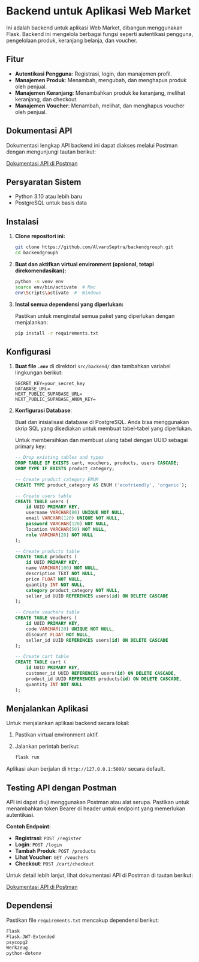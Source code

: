 

# Backend untuk Aplikasi Web Market

Ini adalah backend untuk aplikasi Web Market, dibangun menggunakan Flask. Backend ini mengelola berbagai fungsi seperti autentikasi pengguna, pengelolaan produk, keranjang belanja, dan voucher.

## Fitur

- **Autentikasi Pengguna**: Registrasi, login, dan manajemen profil.
- **Manajemen Produk**: Menambah, mengubah, dan menghapus produk oleh penjual.
- **Manajemen Keranjang**: Menambahkan produk ke keranjang, melihat keranjang, dan checkout.
- **Manajemen Voucher**: Menambah, melihat, dan menghapus voucher oleh penjual.

## Dokumentasi API

Dokumentasi lengkap API backend ini dapat diakses melalui Postman dengan mengunjungi tautan berikut:

[Dokumentasi API di Postman](https://documenter.getpostman.com/view/35996327/2sA3s3JC3j#8a5cd7f8-fb93-41e7-acab-f4e5e85592fc)

## Persyaratan Sistem

- Python 3.10 atau lebih baru
- PostgreSQL untuk basis data

## Instalasi

1. **Clone repositori ini:**

   ```bash
   git clone https://github.com/AlvaroSeptra/backendgrouph.git
   cd backendgrouph
   ```

2. **Buat dan aktifkan virtual environment (opsional, tetapi direkomendasikan):**

   ```bash
   python -m venv env
   source env/bin/activate  # Mac
   env\Scripts\activate  #  Windows
   ```

3. **Instal semua dependensi yang diperlukan:**

   Pastikan untuk menginstal semua paket yang diperlukan dengan menjalankan:

   ```bash
   pip install -r requirements.txt
   ```

## Konfigurasi

1. **Buat file `.env`** di direktori `src/backend/` dan tambahkan variabel lingkungan berikut:

   ```
   SECRET_KEY=your_secret_key
   DATABASE_URL=
   NEXT_PUBLIC_SUPABASE_URL=
   NEXT_PUBLIC_SUPABASE_ANON_KEY=
   ```

2. **Konfigurasi Database**:

   Buat dan inisialisasi database di PostgreSQL. Anda bisa menggunakan skrip SQL yang disediakan untuk membuat tabel-tabel yang diperlukan.

   Untuk membersihkan dan membuat ulang tabel dengan UUID sebagai primary key:

   ```sql
   -- Drop existing tables and types
   DROP TABLE IF EXISTS cart, vouchers, products, users CASCADE;
   DROP TYPE IF EXISTS product_category;

   -- Create product_category ENUM
   CREATE TYPE product_category AS ENUM ('ecofriendly', 'organic');

   -- Create users table
   CREATE TABLE users (
       id UUID PRIMARY KEY,
       username VARCHAR(80) UNIQUE NOT NULL,
       email VARCHAR(120) UNIQUE NOT NULL,
       password VARCHAR(120) NOT NULL,
       location VARCHAR(50) NOT NULL,
       role VARCHAR(20) NOT NULL
   );

   -- Create products table
   CREATE TABLE products (
       id UUID PRIMARY KEY,
       name VARCHAR(100) NOT NULL,
       description TEXT NOT NULL,
       price FLOAT NOT NULL,
       quantity INT NOT NULL,
       category product_category NOT NULL,
       seller_id UUID REFERENCES users(id) ON DELETE CASCADE
   );

   -- Create vouchers table
   CREATE TABLE vouchers (
       id UUID PRIMARY KEY,
       code VARCHAR(20) UNIQUE NOT NULL,
       discount FLOAT NOT NULL,
       seller_id UUID REFERENCES users(id) ON DELETE CASCADE
   );

   -- Create cart table
   CREATE TABLE cart (
       id UUID PRIMARY KEY,
       customer_id UUID REFERENCES users(id) ON DELETE CASCADE,
       product_id UUID REFERENCES products(id) ON DELETE CASCADE,
       quantity INT NOT NULL
   );
   ```

## Menjalankan Aplikasi

Untuk menjalankan aplikasi backend secara lokal:

1. Pastikan virtual environment aktif.
2. Jalankan perintah berikut:

   ```bash
   flask run
   ```

Aplikasi akan berjalan di `http://127.0.0.1:5000/` secara default.

## Testing API dengan Postman

API ini dapat diuji menggunakan Postman atau alat serupa. Pastikan untuk menambahkan token Bearer di header untuk endpoint yang memerlukan autentikasi.

**Contoh Endpoint:**

- **Registrasi**: `POST /register`
- **Login**: `POST /login`
- **Tambah Produk**: `POST /products`
- **Lihat Voucher**: `GET /vouchers`
- **Checkout**: `POST /cart/checkout`

Untuk detail lebih lanjut, lihat dokumentasi API di Postman di tautan berikut:

[Dokumentasi API di Postman](https://documenter.getpostman.com/view/35996327/2sA3s3JC3j#8a5cd7f8-fb93-41e7-acab-f4e5e85592fc)

## Dependensi

Pastikan file `requirements.txt` mencakup dependensi berikut:

```txt
Flask
Flask-JWT-Extended
psycopg2
Werkzeug
python-dotenv
```


